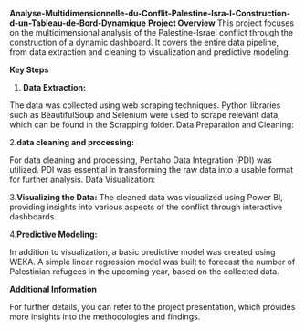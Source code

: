**Analyse-Multidimensionnelle-du-Conflit-Palestine-Isra-l-Construction-d-un-Tableau-de-Bord-Dynamique**
**Project Overview**
This project focuses on the multidimensional analysis of the Palestine-Israel conflict through the construction of a dynamic dashboard. It covers the entire data pipeline, from data extraction and cleaning to visualization and predictive modeling.

**Key Steps**
1. **Data Extraction:**

The data was collected using web scraping techniques. Python libraries such as BeautifulSoup and Selenium were used to scrape relevant data, which can be found in the Scrapping folder.
Data Preparation and Cleaning:

2.**data cleaning and processing:**

For data cleaning and processing, Pentaho Data Integration (PDI) was utilized. PDI was essential in transforming the raw data into a usable format for further analysis.
Data Visualization:

3.**Visualizing the Data:**
The cleaned data was visualized using Power BI, providing insights into various aspects of the conflict through interactive dashboards.

4.**Predictive Modeling:**


In addition to visualization, a basic predictive model was created using WEKA. A simple linear regression model was built to forecast the number of Palestinian refugees in the upcoming year, based on the collected data.


**Additional Information**


For further details, you can refer to the project presentation, which provides more insights into the methodologies and findings.
